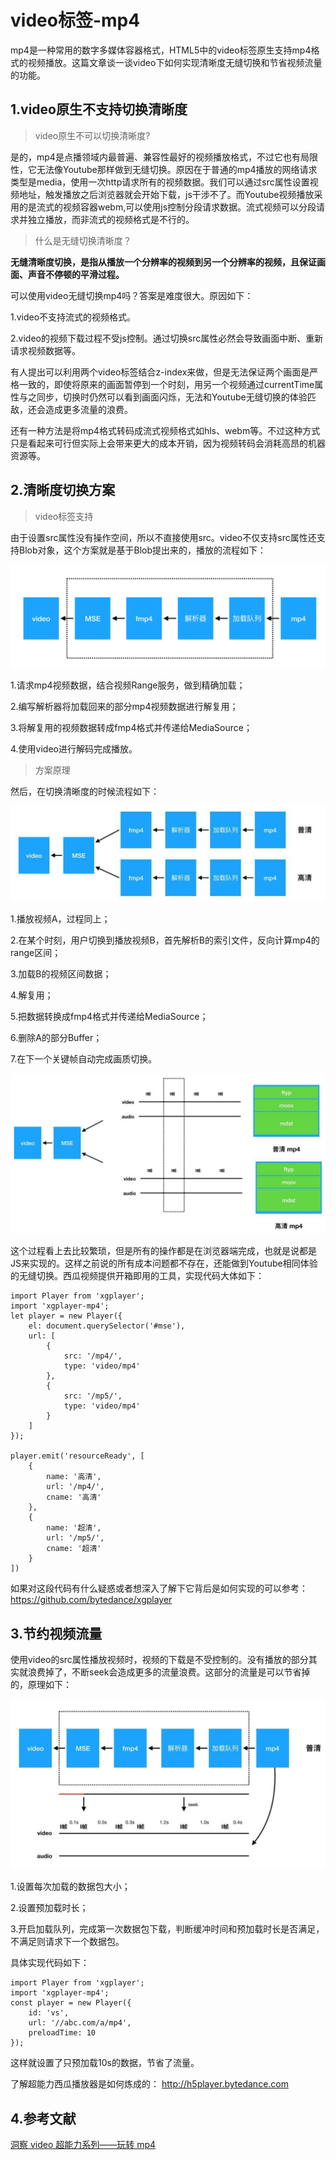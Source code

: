 # video标签-mp4

mp4是一种常用的数字多媒体容器格式，HTML5中的video标签原生支持mp4格式的视频播放。这篇文章谈一谈video下如何实现清晰度无缝切换和节省视频流量的功能。

## 1.video原生不支持切换清晰度

> video原生不可以切换清晰度?

是的，mp4是点播领域内最普遍、兼容性最好的视频播放格式，不过它也有局限性，它无法像Youtube那样做到无缝切换。原因在于普通的mp4播放的网络请求类型是media，使用一次http请求所有的视频数据。我们可以通过src属性设置视频地址，触发播放之后浏览器就会开始下载，js干涉不了。而Youtube视频播放采用的是流式的视频容器webm,可以使用js控制分段请求数据。流式视频可以分段请求并独立播放，而非流式的视频格式是不行的。

> 什么是无缝切换清晰度？

**无缝清晰度切换，是指从播放一个分辨率的视频到另一个分辨率的视频，且保证画面、声音不停顿的平滑过程。**

可以使用video无缝切换mp4吗？答案是难度很大。原因如下：

1.video不支持流式的视频格式。

2.video的视频下载过程不受js控制。通过切换src属性必然会导致画面中断、重新请求视频数据等。

有人提出可以利用两个video标签结合z-index来做，但是无法保证两个画面是严格一致的，即使将原来的画面暂停到一个时刻，用另一个视频通过currentTime属性与之同步，切换时仍然可以看到画面闪烁，无法和Youtube无缝切换的体验匹敌，还会造成更多流量的浪费。

还有一种方法是将mp4格式转码成流式视频格式如hls、webm等。不过这种方式只是看起来可行但实际上会带来更大的成本开销，因为视频转码会消耗高昂的机器资源等。

## 2.清晰度切换方案

> video标签支持

由于设置src属性没有操作空间，所以不直接使用src。video不仅支持src属性还支持Blob对象，这个方案就是基于Blob提出来的，播放的流程如下：

![播放流程](../image/video播放流程.png)

1.请求mp4视频数据，结合视频Range服务，做到精确加载；

2.编写解析器将加载回来的部分mp4视频数据进行解复用；

3.将解复用的视频数据转成fmp4格式并传递给MediaSource；

4.使用video进行解码完成播放。

> 方案原理

然后，在切换清晰度的时候流程如下：

![清晰度切换原理](../image/video清晰度切换原理.jpg)

1.播放视频A，过程同上；

2.在某个时刻，用户切换到播放视频B，首先解析B的索引文件，反向计算mp4的range区间；

3.加载B的视频区间数据；

4.解复用；

5.把数据转换成fmp4格式并传递给MediaSource；

6.删除A的部分Buffer；

7.在下一个关键帧自动完成画质切换。

![切换方案](../image/video清晰度解决方案.jpg)

这个过程看上去比较繁琐，但是所有的操作都是在浏览器端完成，也就是说都是JS来实现的。这样之前说的所有成本问题都不存在，还能做到Youtube相同体验的无缝切换。西瓜视频提供开箱即用的工具，实现代码大体如下：

```
import Player from 'xgplayer';
import 'xgplayer-mp4';
let player = new Player({
    el: document.querySelector('#mse'),
    url: [
        {
            src: '/mp4/',
            type: 'video/mp4'
        },
        {
            src: '/mp5/',
            type: 'video/mp4'
        }
    ]
});

player.emit('resourceReady', [
    {
        name: '高清',
        url: '/mp4/',
        cname: '高清'
    },
    {
        name: '超清',
        url: '/mp5/',
        cname: '超清'
    }
])
```

如果对这段代码有什么疑惑或者想深入了解下它背后是如何实现的可以参考：https://github.com/bytedance/xgplayer

## 3.节约视频流量

使用video的src属性播放视频时，视频的下载是不受控制的。没有播放的部分其实就浪费掉了，不断seek会造成更多的流量浪费。这部分的流量是可以节省掉的，原理如下：

![seek方案](../image/video切换seek方案.jpg)

1.设置每次加载的数据包大小；

2.设置预加载时长；

3.开启加载队列，完成第一次数据包下载，判断缓冲时间和预加载时长是否满足，不满足则请求下一个数据包。

具体实现代码如下：

```
import Player from 'xgplayer';
import 'xgplayer-mp4';
const player = new Player({
    id: 'vs',
    url: '//abc.com/a/mp4',
    preloadTime: 10
});
```

这样就设置了只预加载10s的数据，节省了流量。

了解超能力西瓜播放器是如何炼成的： http://h5player.bytedance.com

## 4.参考文献

[洞察 video 超能力系列——玩转 mp4](https://techblog.toutiao.com/2018/07/09/untitled-51/)





